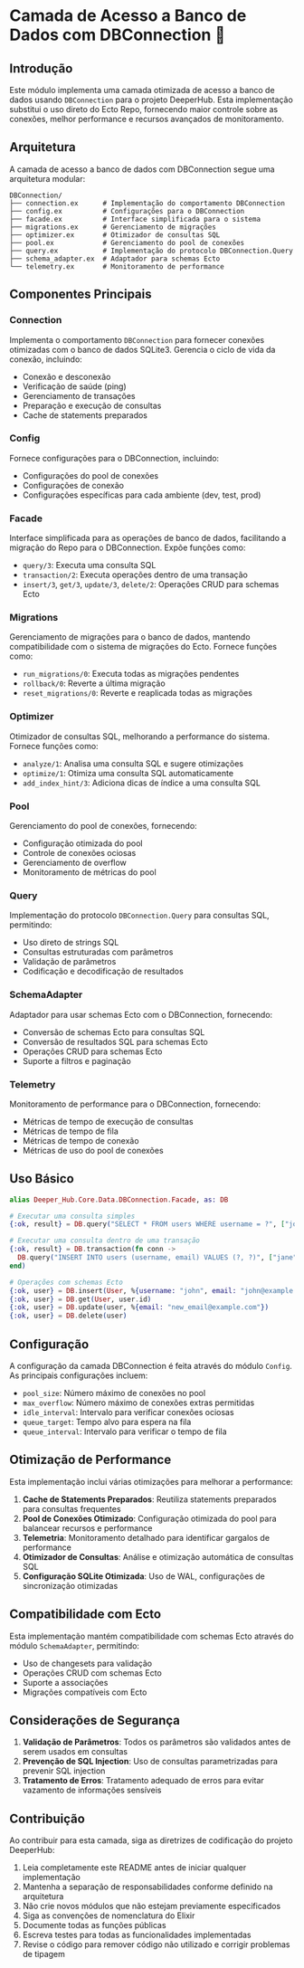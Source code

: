 # Camada de Acesso a Banco de Dados com DBConnection 🚀

## Introdução

Este módulo implementa uma camada otimizada de acesso a banco de dados usando `DBConnection` para o projeto DeeperHub. Esta implementação substitui o uso direto do Ecto Repo, fornecendo maior controle sobre as conexões, melhor performance e recursos avançados de monitoramento.

## Arquitetura

A camada de acesso a banco de dados com DBConnection segue uma arquitetura modular:

```
DBConnection/
├── connection.ex      # Implementação do comportamento DBConnection
├── config.ex          # Configurações para o DBConnection
├── facade.ex          # Interface simplificada para o sistema
├── migrations.ex      # Gerenciamento de migrações
├── optimizer.ex       # Otimizador de consultas SQL
├── pool.ex            # Gerenciamento do pool de conexões
├── query.ex           # Implementação do protocolo DBConnection.Query
├── schema_adapter.ex  # Adaptador para schemas Ecto
└── telemetry.ex       # Monitoramento de performance
```

## Componentes Principais

### Connection

Implementa o comportamento `DBConnection` para fornecer conexões otimizadas com o banco de dados SQLite3. Gerencia o ciclo de vida da conexão, incluindo:

- Conexão e desconexão
- Verificação de saúde (ping)
- Gerenciamento de transações
- Preparação e execução de consultas
- Cache de statements preparados

### Config

Fornece configurações para o DBConnection, incluindo:

- Configurações do pool de conexões
- Configurações de conexão
- Configurações específicas para cada ambiente (dev, test, prod)

### Facade

Interface simplificada para as operações de banco de dados, facilitando a migração do Repo para o DBConnection. Expõe funções como:

- `query/3`: Executa uma consulta SQL
- `transaction/2`: Executa operações dentro de uma transação
- `insert/3`, `get/3`, `update/3`, `delete/2`: Operações CRUD para schemas Ecto

### Migrations

Gerenciamento de migrações para o banco de dados, mantendo compatibilidade com o sistema de migrações do Ecto. Fornece funções como:

- `run_migrations/0`: Executa todas as migrações pendentes
- `rollback/0`: Reverte a última migração
- `reset_migrations/0`: Reverte e reaplicada todas as migrações

### Optimizer

Otimizador de consultas SQL, melhorando a performance do sistema. Fornece funções como:

- `analyze/1`: Analisa uma consulta SQL e sugere otimizações
- `optimize/1`: Otimiza uma consulta SQL automaticamente
- `add_index_hint/3`: Adiciona dicas de índice a uma consulta SQL

### Pool

Gerenciamento do pool de conexões, fornecendo:

- Configuração otimizada do pool
- Controle de conexões ociosas
- Gerenciamento de overflow
- Monitoramento de métricas do pool

### Query

Implementação do protocolo `DBConnection.Query` para consultas SQL, permitindo:

- Uso direto de strings SQL
- Consultas estruturadas com parâmetros
- Validação de parâmetros
- Codificação e decodificação de resultados

### SchemaAdapter

Adaptador para usar schemas Ecto com o DBConnection, fornecendo:

- Conversão de schemas Ecto para consultas SQL
- Conversão de resultados SQL para schemas Ecto
- Operações CRUD para schemas Ecto
- Suporte a filtros e paginação

### Telemetry

Monitoramento de performance para o DBConnection, fornecendo:

- Métricas de tempo de execução de consultas
- Métricas de tempo de fila
- Métricas de tempo de conexão
- Métricas de uso do pool de conexões

## Uso Básico

```elixir
alias Deeper_Hub.Core.Data.DBConnection.Facade, as: DB

# Executar uma consulta simples
{:ok, result} = DB.query("SELECT * FROM users WHERE username = ?", ["john"])

# Executar uma consulta dentro de uma transação
{:ok, result} = DB.transaction(fn conn ->
  DB.query("INSERT INTO users (username, email) VALUES (?, ?)", ["jane", "jane@example.com"])
end)

# Operações com schemas Ecto
{:ok, user} = DB.insert(User, %{username: "john", email: "john@example.com"})
{:ok, user} = DB.get(User, user.id)
{:ok, user} = DB.update(user, %{email: "new_email@example.com"})
{:ok, user} = DB.delete(user)
```

## Configuração

A configuração da camada DBConnection é feita através do módulo `Config`. As principais configurações incluem:

- `pool_size`: Número máximo de conexões no pool
- `max_overflow`: Número máximo de conexões extras permitidas
- `idle_interval`: Intervalo para verificar conexões ociosas
- `queue_target`: Tempo alvo para espera na fila
- `queue_interval`: Intervalo para verificar o tempo de fila

## Otimização de Performance

Esta implementação inclui várias otimizações para melhorar a performance:

1. **Cache de Statements Preparados**: Reutiliza statements preparados para consultas frequentes
2. **Pool de Conexões Otimizado**: Configuração otimizada do pool para balancear recursos e performance
3. **Telemetria**: Monitoramento detalhado para identificar gargalos de performance
4. **Otimizador de Consultas**: Análise e otimização automática de consultas SQL
5. **Configuração SQLite Otimizada**: Uso de WAL, configurações de sincronização otimizadas

## Compatibilidade com Ecto

Esta implementação mantém compatibilidade com schemas Ecto através do módulo `SchemaAdapter`, permitindo:

- Uso de changesets para validação
- Operações CRUD com schemas Ecto
- Suporte a associações
- Migrações compatíveis com Ecto

## Considerações de Segurança

1. **Validação de Parâmetros**: Todos os parâmetros são validados antes de serem usados em consultas
2. **Prevenção de SQL Injection**: Uso de consultas parametrizadas para prevenir SQL injection
3. **Tratamento de Erros**: Tratamento adequado de erros para evitar vazamento de informações sensíveis

## Contribuição

Ao contribuir para esta camada, siga as diretrizes de codificação do projeto DeeperHub:

1. Leia completamente este README antes de iniciar qualquer implementação
2. Mantenha a separação de responsabilidades conforme definido na arquitetura
3. Não crie novos módulos que não estejam previamente especificados
4. Siga as convenções de nomenclatura do Elixir
5. Documente todas as funções públicas
6. Escreva testes para todas as funcionalidades implementadas
7. Revise o código para remover código não utilizado e corrigir problemas de tipagem
